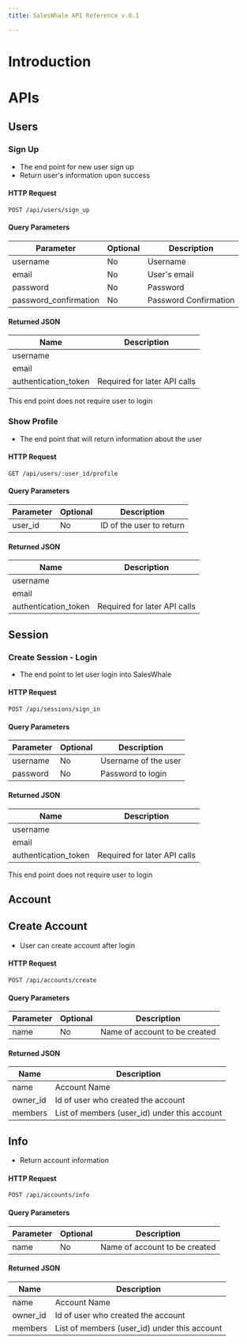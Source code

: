 ```yaml
---
title: SalesWhale API Reference v.0.1

---
```


# Introduction

# APIs
## Users
### Sign Up
- The end point for new user sign up
- Return user's information upon success

#### HTTP Request
`POST /api/users/sign_up`
#### Query Parameters
Parameter | Optional | Description
--------- | ------- | -----------
username | No | Username
email | No | User's email
password | No | Password
password_confirmation | No | Password Confirmation

#### Returned JSON
Name | Description
--------- | -------
username |
email |
authentication_token | Required for later API calls

<aside class="info">
This end point does not require user to login
</aside>

### Show Profile
- The end point that will return information about the user
#### HTTP Request
`GET /api/users/:user_id/profile`

#### Query Parameters
Parameter | Optional | Description
--------- | ------- | -----------
user_id | No | ID of the user to return

#### Returned JSON
Name | Description
--------- | -------
username |
email |
authentication_token | Required for later API calls


## Session
### Create Session - Login
- The end point to let user login into SalesWhale

#### HTTP Request
`POST /api/sessions/sign_in`

#### Query Parameters
Parameter | Optional | Description
--------- | ------- | -----------
username | No | Username of the user
password | No | Password to login

#### Returned JSON
Name | Description
--------- | -------
username |
email |
authentication_token | Required for later API calls

<aside class="info">
This end point does not require user to login
</aside>

## Account
## Create Account
- User can create account after login

#### HTTP Request
`POST /api/accounts/create`

#### Query Parameters
Parameter | Optional | Description
--------- | ------- | -----------
name | No | Name of account to be created

#### Returned JSON
Name | Description
--------- | -------
name | Account Name
owner_id | Id of user who created the account
members | List of members (user_id) under this account

## Info
- Return account information

#### HTTP Request
`POST /api/accounts/info`

#### Query Parameters
Parameter | Optional | Description
--------- | ------- | -----------
name | No | Name of account to be created

#### Returned JSON
Name | Description
--------- | -------
name | Account Name
owner_id | Id of user who created the account
members | List of members (user_id) under this account
